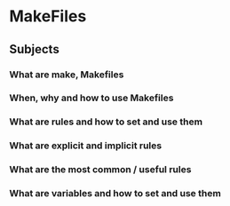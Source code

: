# MakeFiles
## Subjects
### What are make, Makefiles
### When, why and how to use Makefiles
### What are rules and how to set and use them
### What are explicit and implicit rules
### What are the most common / useful rules
### What are variables and how to set and use them